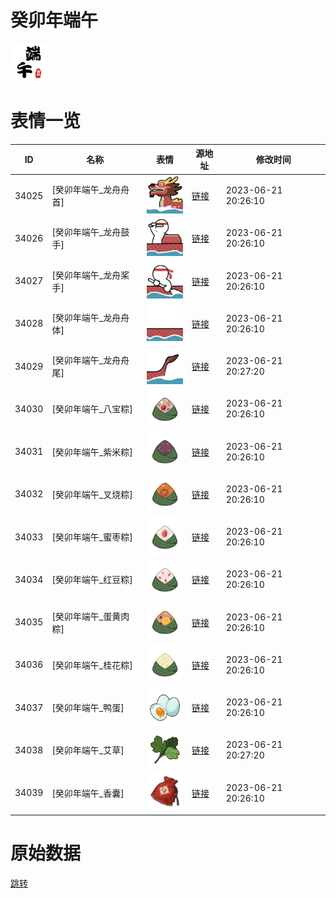 # 癸卯年端午

<img src="./cover.png" height="60" alt="cover" />

# 表情一览

|ID|名称|表情|源地址|修改时间|
|----|----|----|----|----|
|34025|[癸卯年端午_龙舟舟首]|<img src="./pic/034025_%5B癸卯年端午_龙舟舟首%5D.png" height="60" alt="龙舟舟首"/>|[链接](https://i0.hdslb.com/bfs/garb/287964780e6c3e8c994677412e0afd208bd5bc2b.png)|2023-06-21 20:26:10|
|34026|[癸卯年端午_龙舟鼓手]|<img src="./pic/034026_%5B癸卯年端午_龙舟鼓手%5D.png" height="60" alt="龙舟鼓手"/>|[链接](https://i0.hdslb.com/bfs/garb/fc3d145a99dc856d45f4c5d0e3dc0fa936d2328c.png)|2023-06-21 20:26:10|
|34027|[癸卯年端午_龙舟桨手]|<img src="./pic/034027_%5B癸卯年端午_龙舟桨手%5D.png" height="60" alt="龙舟桨手"/>|[链接](https://i0.hdslb.com/bfs/garb/c3026740e62418d7815396c1b5246a5a13c5e753.png)|2023-06-21 20:26:10|
|34028|[癸卯年端午_龙舟舟体]|<img src="./pic/034028_%5B癸卯年端午_龙舟舟体%5D.png" height="60" alt="龙舟舟体"/>|[链接](https://i0.hdslb.com/bfs/garb/ac8cf70ef36acfa44c7ce0a9280d8004a820dc98.png)|2023-06-21 20:26:10|
|34029|[癸卯年端午_龙舟舟尾]|<img src="./pic/034029_%5B癸卯年端午_龙舟舟尾%5D.png" height="60" alt="龙舟舟尾"/>|[链接](https://i0.hdslb.com/bfs/garb/e49f6858b7e41dbdedb91dafbbfa9e95213c3e61.png)|2023-06-21 20:27:20|
|34030|[癸卯年端午_八宝粽]|<img src="./pic/034030_%5B癸卯年端午_八宝粽%5D.png" height="60" alt="八宝粽"/>|[链接](https://i0.hdslb.com/bfs/garb/8726b17d18916b46b6360c550260900b3921e975.png)|2023-06-21 20:26:10|
|34031|[癸卯年端午_紫米粽]|<img src="./pic/034031_%5B癸卯年端午_紫米粽%5D.png" height="60" alt="紫米粽"/>|[链接](https://i0.hdslb.com/bfs/garb/2c7587aa781f1083af32971db031b6fd14fdfda6.png)|2023-06-21 20:26:10|
|34032|[癸卯年端午_叉烧粽]|<img src="./pic/034032_%5B癸卯年端午_叉烧粽%5D.png" height="60" alt="叉烧粽"/>|[链接](https://i0.hdslb.com/bfs/garb/0ff332be0ab392ede9583ba5ecae328ceb46938d.png)|2023-06-21 20:26:10|
|34033|[癸卯年端午_蜜枣粽]|<img src="./pic/034033_%5B癸卯年端午_蜜枣粽%5D.png" height="60" alt="蜜枣粽"/>|[链接](https://i0.hdslb.com/bfs/garb/855c8ab50c9cfb60bfff0b824382d8bcdb1e1ead.png)|2023-06-21 20:26:10|
|34034|[癸卯年端午_红豆粽]|<img src="./pic/034034_%5B癸卯年端午_红豆粽%5D.png" height="60" alt="红豆粽"/>|[链接](https://i0.hdslb.com/bfs/garb/3f434614c078ab29b8dbe4f1fa8664500196c7fa.png)|2023-06-21 20:26:10|
|34035|[癸卯年端午_蛋黄肉粽]|<img src="./pic/034035_%5B癸卯年端午_蛋黄肉粽%5D.png" height="60" alt="蛋黄肉粽"/>|[链接](https://i0.hdslb.com/bfs/garb/a15038de5f39ff1b1c7857c709b1c944573f0452.png)|2023-06-21 20:26:10|
|34036|[癸卯年端午_桂花粽]|<img src="./pic/034036_%5B癸卯年端午_桂花粽%5D.png" height="60" alt="桂花粽"/>|[链接](https://i0.hdslb.com/bfs/garb/66783807e023b554a7fdea63b6ffb639d4d1ef68.png)|2023-06-21 20:26:10|
|34037|[癸卯年端午_鸭蛋]|<img src="./pic/034037_%5B癸卯年端午_鸭蛋%5D.png" height="60" alt="鸭蛋"/>|[链接](https://i0.hdslb.com/bfs/garb/c5ece1cc8ff68dfcceeb50e4e80ebe000278ccba.png)|2023-06-21 20:26:10|
|34038|[癸卯年端午_艾草]|<img src="./pic/034038_%5B癸卯年端午_艾草%5D.png" height="60" alt="艾草"/>|[链接](https://i0.hdslb.com/bfs/garb/20bd17b368caed97d0a29591923c973941eee874.png)|2023-06-21 20:27:20|
|34039|[癸卯年端午_香囊]|<img src="./pic/034039_%5B癸卯年端午_香囊%5D.png" height="60" alt="香囊"/>|[链接](https://i0.hdslb.com/bfs/garb/4ab6772b0356f85beb5404891909a6274a8ea5ee.png)|2023-06-21 20:26:10|

# 原始数据

[跳转](./raw.json)

